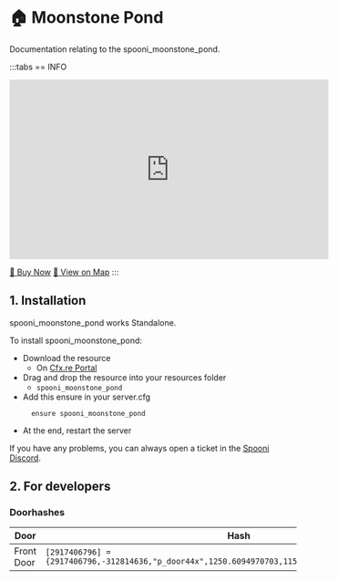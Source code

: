 # 🏠 Moonstone Pond
Documentation relating to the spooni_moonstone_pond.

:::tabs
== INFO
<iframe width="560" height="315" src="https://www.youtube.com/embed/8SADx-ox6Ho?si=rgSgWuF_VrcCYbGy" frameborder="0" allow="accelerometer; autoplay; clipboard-write; encrypted-media; gyroscope; picture-in-picture; web-share" referrerpolicy="strict-origin-when-cross-origin" allowfullscreen></iframe>

<a href="https://spooni-mapping.tebex.io/package/6222295" class="button-buy">🛒 Buy Now</a>
<a href="https://spooni.de/rdr2/?m=house120" class="button-map">📍 View on Map</a>
:::

## 1. Installation
spooni_moonstone_pond works Standalone.  

To install spooni_moonstone_pond:
- Download the resource
  - On [Cfx.re Portal](https://portal.cfx.re/)
- Drag and drop the resource into your resources folder
  - `spooni_moonstone_pond`
- Add this ensure in your server.cfg
  ```
    ensure spooni_moonstone_pond
  ```
- At the end, restart the server

If you have any problems, you can always open a ticket in the [Spooni Discord](https://discord.gg/spooni).

## 2. For developers
### Doorhashes
| Door                      | Hash
|---------------------------|----------------------------------------------------------------------------------|
| Front Door                | `[2917406796] = {2917406796,-312814636,"p_door44x",1250.6094970703,1156.4053955078,150.23097229004}`